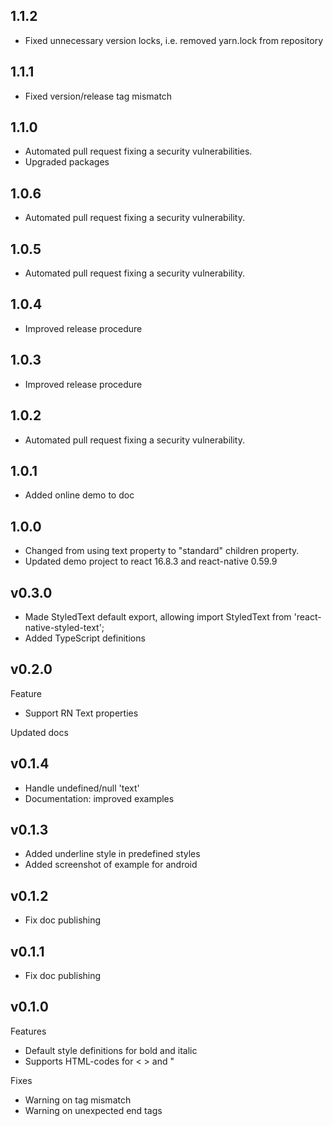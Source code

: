 ## 1.1.2

- Fixed unnecessary version locks, i.e. removed yarn.lock from repository

## 1.1.1

- Fixed version/release tag mismatch

## 1.1.0

- Automated pull request fixing a security vulnerabilities.
- Upgraded packages

## 1.0.6

- Automated pull request fixing a security vulnerability.

## 1.0.5

- Automated pull request fixing a security vulnerability.

## 1.0.4

- Improved release procedure

## 1.0.3

- Improved release procedure

## 1.0.2

- Automated pull request fixing a security vulnerability.

## 1.0.1

- Added online demo to doc

## 1.0.0

- Changed from using text property to "standard" children property.
- Updated demo project to react 16.8.3 and react-native 0.59.9

## v0.3.0

- Made StyledText default export, allowing import StyledText from 'react-native-styled-text';
- Added TypeScript definitions

## v0.2.0

Feature

- Support RN Text properties

Updated docs

## v0.1.4

- Handle undefined/null 'text'
- Documentation: improved examples

## v0.1.3

- Added underline style in predefined styles
- Added screenshot of example for android

## v0.1.2

- Fix doc publishing

## v0.1.1

- Fix doc publishing

## v0.1.0

Features

- Default style definitions for bold and italic
- Supports HTML-codes for < > and "

Fixes

- Warning on tag mismatch
- Warning on unexpected end tags
